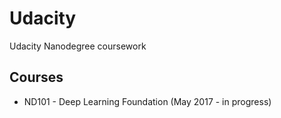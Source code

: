 # Udacity
Udacity Nanodegree coursework

## Courses

* ND101 - Deep Learning Foundation (May 2017 - in progress)
